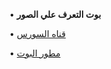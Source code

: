 • **بوت التعرف علي الصور**


• [قناه السورس](https://t.me/otlop12)



• [مطور البوت](https://t.me/FPFFG)

